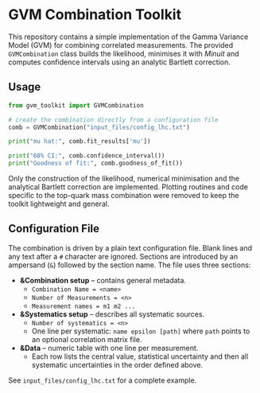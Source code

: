 # GVM Combination Toolkit

This repository contains a simple implementation of the Gamma Variance Model (GVM) for
combining correlated measurements.  The provided `GVMCombination` class builds
the likelihood, minimises it with *Minuit* and computes confidence intervals
using an analytic Bartlett correction.

## Usage

```python
from gvm_toolkit import GVMCombination

# create the combination directly from a configuration file
comb = GVMCombination("input_files/config_lhc.txt")

print("mu hat:", comb.fit_results['mu'])

print("68% CI:", comb.confidence_interval())
print("Goodness of fit:", comb.goodness_of_fit())
```

Only the construction of the likelihood, numerical minimisation and the
analytical Bartlett correction are implemented.  Plotting routines and code
specific to the top-quark mass combination were removed to keep the toolkit
lightweight and general.

## Configuration File

The combination is driven by a plain text configuration file.  Blank lines and
any text after a ``#`` character are ignored.  Sections are introduced by an
ampersand (``&``) followed by the section name.  The file uses three sections:

* **&Combination setup** – contains general metadata.
  - ``Combination Name = <name>``
  - ``Number of Measurements = <n>``
  - ``Measurement names = m1 m2 ...``
* **&Systematics setup** – describes all systematic sources.
  - ``Number of systematics = <n>``
  - One line per systematic: ``name epsilon [path]`` where ``path`` points to an
    optional correlation matrix file.
* **&Data** – numeric table with one line per measurement.
  - Each row lists the central value, statistical uncertainty and then all
    systematic uncertainties in the order defined above.

See ``input_files/config_lhc.txt`` for a complete example.
